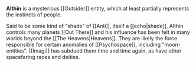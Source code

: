 **Althin** is a mysterious [[Outsider]] entity, which at least partially represents the instincts of people.

Said to be some kind of "shade" of [[Anti]], itself a [[echo|shade]], Althin controls many planets [[Out There]] and his influence has been felt in many worlds beyond the [[The Heavens|Heavens]]. They are likely the force responsible for certain anomalies of [[Psychospace]], including "moon-entities". [[Imagi]] has subdued them time and time again, as have other spacefaring races and deities.